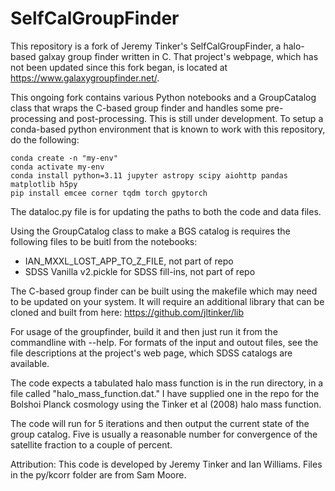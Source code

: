 # SelfCalGroupFinder

This repository is a fork of Jeremy Tinker's SelfCalGroupFinder, a halo-based galxay group finder written in C. That project's webpage, which has not been updated since this fork began, is located at https://www.galaxygroupfinder.net/.

This ongoing fork contains various Python notebooks and a GroupCatalog class that wraps the C-based group finder and handles some pre-processing and post-processing. This is still under development. To setup a conda-based python environment that is known to work with this repository, do the following:

```
conda create -n "my-env"
conda activate my-env
conda install python=3.11 jupyter astropy scipy aiohttp pandas matplotlib h5py
pip install emcee corner tqdm torch gpytorch
```

The dataloc.py file is for updating the paths to both the code and data files.

Using the GroupCatalog class to make a BGS catalog is requires the following files to be buitl from the notebooks:
- IAN_MXXL_LOST_APP_TO_Z_FILE, not part of repo
- SDSS Vanilla v2.pickle for SDSS fill-ins, not part of repo

The C-based group finder can be built using the makefile which may need to be updated on your system. It will require an additional library that can be cloned and built from here: https://github.com/jltinker/lib

For usage of the groupfinder, build it and then just run it from the commandline with --help. For formats of the input and outout files, see the file descriptions at the project's web page, which SDSS catalogs are available.

The code expects a tabulated halo mass function is in the run directory, in a file called "halo_mass_function.dat." I have supplied one in the repo for the Bolshoi Planck cosmology using the Tinker et al (2008) halo mass function.

The code will run for 5 iterations and then output the current state of the group catalog. Five is usually a reasonable number for convergence of the satellite fraction to a couple of percent.

Attribution:
This code is developed by Jeremy Tinker and Ian Williams.
Files in the py/kcorr folder are from Sam Moore.   
